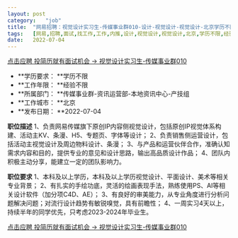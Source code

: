 ```yaml
---
layout:	post
category:	"job"
title:	"网易招聘：视觉设计实习生-传媒事业群010-设计-视觉设计-视觉设计-北京学历不限经验不限"
tags:	[网易,招聘,面试,找工作,工作,内推,设计,视觉设计,视觉设计,北京,学历不限,经验不限]
date:	2022-07-04
---
```


[点击应聘 投简历就有面试机会 -> 视觉设计实习生-传媒事业群010](http://mobile.bole.netease.com/bole/boleDetail?id=41287&employeeId=346f03c3cda5f04c&key=all)



- **学历要求： **学历不限
- **工作年限： **经验不限
- **所属部门： **传媒事业群-资讯运营部-本地资讯中心-产技组
- **工作城市： **北京
- **发布日期： **2022-07-04



**职位描述**
1、负责网易传媒旗下原创IP内容侧视觉设计，包括原创IP视觉体系构建、活动主KV、条漫、H5、专题页、字体等设计；
2、负责销售侧运营设计，包括活动主视觉设计及周边物料设计、条漫；
3、与产品和运营伙伴合作，准确认知需求内容和目的，提供专业的意见和设计思路，输出高品质设计作品；
4、团队内积极主动分享，能建立一定的团队影响力。



**职位要求**
1、本科及以上学历，本科及以上学历视觉设计、平面设计、美术等相关专业背景；
2、有扎实的手绘功底，灵活的绘画表现手法，熟练使用PS、AI等相关设计软件（加分项C4D、AE）；
3、有良好的审美能力，从专业角度进行分析问题解决问题；对流行设计趋势有敏锐嗅觉，具有前瞻性；
4、一周实习4天以上，持续半年的同学优先，只考虑2023-2024年毕业生。



[点击应聘 投简历就有面试机会 -> 视觉设计实习生-传媒事业群010](http://mobile.bole.netease.com/bole/boleDetail?id=41287&employeeId=346f03c3cda5f04c&key=all)